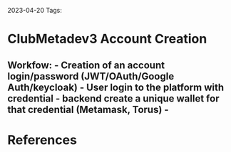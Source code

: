 2023-04-20
Tags:

# ClubMetadev3 Account Creation

Workfow:
    - Creation of an account login/password (JWT/OAuth/Google Auth/keycloak)
    - User login to the platform with credential
    - backend create a unique wallet for that credential (Metamask, Torus)
    - 
---
# References
